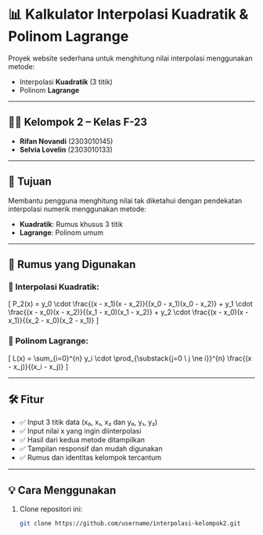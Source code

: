 # 📊 Kalkulator Interpolasi Kuadratik & Polinom Lagrange

Proyek website sederhana untuk menghitung nilai interpolasi menggunakan metode:
- Interpolasi **Kuadratik** (3 titik)
- Polinom **Lagrange**

---

## 🧑‍💻 Kelompok 2 – Kelas F-23

- **Rifan Novandi** (2303010145)  
- **Selvia Lovelin** (2303010133)

---

## 🎯 Tujuan
Membantu pengguna menghitung nilai tak diketahui dengan pendekatan interpolasi numerik menggunakan metode:
- **Kuadratik**: Rumus khusus 3 titik
- **Lagrange**: Polinom umum

---

## 🧠 Rumus yang Digunakan

### 📌 Interpolasi Kuadratik:
\[
P_2(x) = y_0 \cdot \frac{(x - x_1)(x - x_2)}{(x_0 - x_1)(x_0 - x_2)} + y_1 \cdot \frac{(x - x_0)(x - x_2)}{(x_1 - x_0)(x_1 - x_2)} + y_2 \cdot \frac{(x - x_0)(x - x_1)}{(x_2 - x_0)(x_2 - x_1)}
\]

### 📌 Polinom Lagrange:
\[
L(x) = \sum_{i=0}^{n} y_i \cdot \prod_{\substack{j=0 \\ j \ne i}}^{n} \frac{(x - x_j)}{(x_i - x_j)}
\]

---

## 🛠️ Fitur

- ✅ Input 3 titik data (x₀, x₁, x₂ dan y₀, y₁, y₂)
- ✅ Input nilai x yang ingin diinterpolasi
- ✅ Hasil dari kedua metode ditampilkan
- ✅ Tampilan responsif dan mudah digunakan
- ✅ Rumus dan identitas kelompok tercantum

---

## 💡 Cara Menggunakan

1. Clone repositori ini:
   ```bash
   git clone https://github.com/username/interpolasi-kelompok2.git
